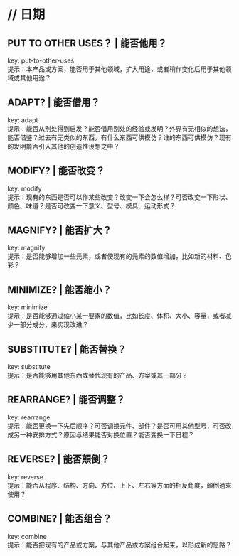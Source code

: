 # // 日期

## PUT TO OTHER USES？ | 能否他用？
key: put-to-other-uses  
提示：本产品或方案，能否用于其他领域，扩大用途，或者稍作变化后用于其他领域或其他用途？

## ADAPT? | 能否借用？
key: adapt  
提示：能否从别处得到启发？能否借用别处的经验或发明？外界有无相似的想法，能否借鉴？过去有无类似的东西，有什么东西可供模仿？谁的东西可供模仿？现有的发明能否引入其他的创造性设想之中？

## MODIFY? | 能否改变？
key: modify  
提示：现有的东西是否可以作某些改变？改变一下会怎么样？可否改变一下形状、颜色、味道？是否可改变一下意义、型号、模具、运动形式？

## MAGNIFY? | 能否扩大？
key: magnify  
提示：是否能够增加一些元素，或者使现有的元素的数值增加，比如新的材料、色彩？

## MINIMIZE? | 能否缩小？
key: minimize  
提示：是否能够通过缩小某一要素的数值，比如长度、体积、大小、容量，或者减少一部分成分，来实现改进？

## SUBSTITUTE? | 能否替换？
key: substitute  
提示：是否能够用其他东西或替代现有的产品、方案或其一部分？

## REARRANGE? | 能否调整？
key: rearrange  
提示：能否更换一下先后顺序？可否调换元件、部件？是否可用其他型号，可否改成另一种安排方式？原因与结果能否对换位置？能否变换一下日程？

## REVERSE? | 能否顛倒？
key: reverse  
提示：能否从程序、结构、方向、方位、上下、左右等方面的相反角度，顛倒過來使用？

## COMBINE? | 能否组合？
key: combine  
提示：能否把现有的产品或方案，与其他产品或方案组合起来，以形成新的思路？

